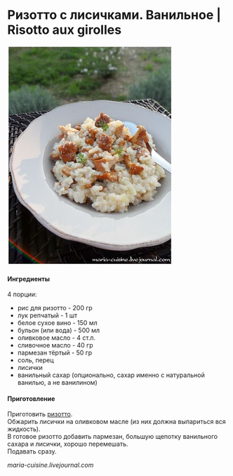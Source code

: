 # Ризотто с лисичками. Ванильное \| Risotto aux girolles

![Ризотто с лисичками](../../pics/6048af3e88c28f8c6cdb68354d7a53b5.jpg)

#### Ингредиенты

4 порции:

* рис для ризотто - 200 гр
* лук репчатый - 1 шт
* белое сухое вино - 150 мл
* бульон \(или вода\) - 500 мл
* оливковое масло - 4 ст.л.
* сливочное масло - 40 гр
* пармезан тёртый - 50 гр
* соль, перец
* лисички
* ванильный сахар \(опционально, сахар именно с натуральной ванилью, а не ванилином\)

#### Приготовление

Приготовить [ризотто](https://mars9n9.github.io/%D0%9F%D0%B0%D1%81%D1%82%D0%B0%20%D0%B8%20%D1%80%D0%B8%D0%B7%D0%BE%D1%82%D1%82%D0%BE/%D0%A0%D0%B8%D0%B7%D0%BE%D1%82%D1%82%D0%BE/ix.html).  
Обжарить лисички на оливковом масле \(из них должна выпариться вся жидкость\).  
В готовое ризотто добавить пармезан, большую щепотку ванильного сахара и лисички, хорошо перемешать.  
Подавать сразу.

*maria-cuisine.livejournal.com*
